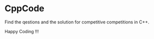 # CppCode

Find the qestions and the solution for competitive competitions in C++.

Happy Coding !!!
